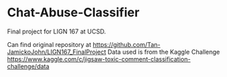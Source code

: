 # Chat-Abuse-Classifier
Final project for LIGN 167 at UCSD.

Can find original repository at https://github.com/Tan-JamickoJohn/LIGN167_FinalProject
Data used is from the Kaggle Challenge https://www.kaggle.com/c/jigsaw-toxic-comment-classification-challenge/data
